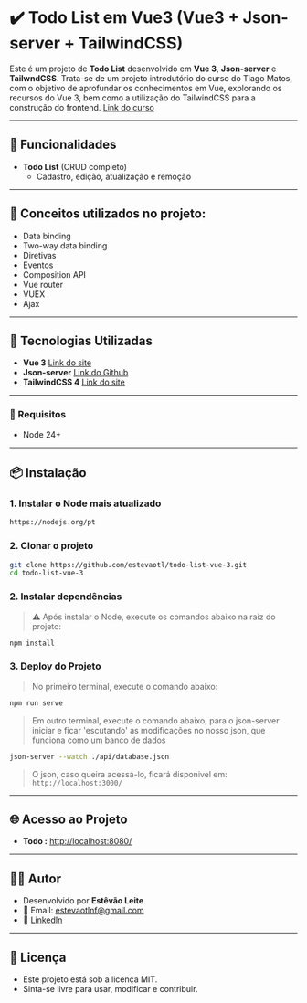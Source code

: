 # ✔️ Todo List em Vue3 (Vue3 + Json-server + TailwindCSS)

Este é um projeto de **Todo List** desenvolvido em **Vue 3**, **Json-server** e **TailwndCSS**. Trata-se de um projeto introdutório do curso do Tiago Matos, com o objetivo de aprofundar os conhecimentos em Vue, explorando os recursos do Vue 3, bem como a utilização do TailwindCSS para a construção do frontend. [Link do curso](https://www.youtube.com/playlist?list=PLcoYAcR89n-qTYqfWTGxXMnAvCqY3JF8w)

---

## 📌 Funcionalidades

- **Todo List** (CRUD completo)
  - Cadastro, edição, atualização e remoção

---

## 📌 Conceitos utilizados no projeto:
- Data binding
- Two-way data binding
- Diretivas
- Eventos
- Composition API
- Vue router
- VUEX
- Ajax

---

## 🚀 Tecnologias Utilizadas

* **Vue 3** [Link do site](https://vuejs.org/)
* **Json-server** [Link do Github](https://github.com/typicode/json-server/tree/v0)
* **TailwindCSS 4** [Link do site](https://tailwindcss.com/)

---

### 🧰 Requisitos

* Node 24+

---

## 📦 Instalação

### 1. Instalar o Node mais atualizado

```bash
https://nodejs.org/pt
```

### 2. Clonar o projeto

```bash
git clone https://github.com/estevaotl/todo-list-vue-3.git
cd todo-list-vue-3
```

### 2. Instalar dependências

> ⚠️ Após instalar o Node, execute os comandos abaixo na raiz do projeto:

```bash
npm install
```

### 3. Deploy do Projeto

> No primeiro terminal, execute o comando abaixo:

```bash
npm run serve
```

> Em outro terminal, execute o comando abaixo, para o json-server iniciar e ficar 'escutando' as modificações no nosso json, que funciona como um banco de dados

```bash
json-server --watch ./api/database.json
```

> O json, caso queira acessá-lo, ficará disponivel em: `http://localhost:3000/` 

---

## 🌐 Acesso ao Projeto

* **Todo :** [http://localhost:8080/](http://localhost:8080/)

---

## 👨‍💻 Autor

- Desenvolvido por **Estêvão Leite**
- 📧 Email: [estevaotlnf@gmail.com](mailto:estevaotlnf@gmail.com)
- 🔗 [LinkedIn](https://linkedin.com/in/estevao-leite)

---

## 📄 Licença

- Este projeto está sob a licença MIT.
- Sinta-se livre para usar, modificar e contribuir.
